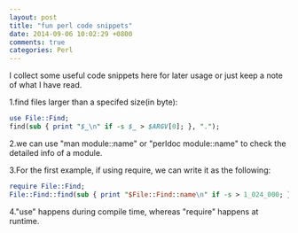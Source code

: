 ```yaml
---
layout: post
title: "fun perl code snippets"
date: 2014-09-06 10:02:29 +0800
comments: true
categories: Perl
---
```

I collect some useful code snippets here for later usage or just keep a note of what I have read.  

1.find files larger than a specifed size(in byte):   

```pl
use File::Find;
find(sub { print "$_\n" if -s $_ > $ARGV[0]; }, ".");
```  
2.we can use "man module::name" or "perldoc module::name" to check the detailed info of a module.   

3.For the first example, if using require, we can write it as the following:  

```pl
require File::Find;File::Find::find(sub { print "$File::Find::name\n" if -s > 1_024_000; }, '.');
```  

4."use" happens during compile time, whereas "require" happens at runtime.    




